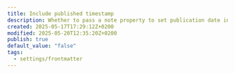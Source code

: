 ```yaml
---
title: Include published timestamp
description: Whether to pass a note property to set publication date in Quartz. Required when `defaultDateType` in Quartz is set to "published".
created: 2025-05-17T17:29:12Z+0200
modified: 2025-05-20T12:35:20Z+0200
publish: true
default_value: "false"
tags:
  - settings/frontmatter
---
```

